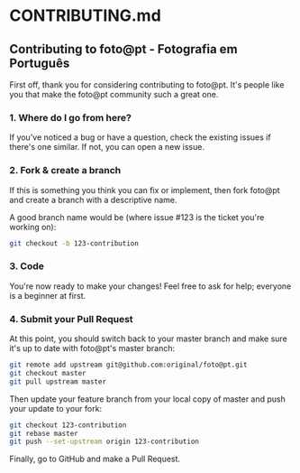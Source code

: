 # CONTRIBUTING.md

## Contributing to foto@pt - Fotografia em Português

First off, thank you for considering contributing to foto@pt. It's people like you that make the foto@pt community such a great one.

### 1. Where do I go from here?

If you've noticed a bug or have a question, check the existing issues if there's one similar. If not, you can open a new issue.

### 2. Fork & create a branch

If this is something you think you can fix or implement, then fork foto@pt and create a branch with a descriptive name.

A good branch name would be (where issue #123 is the ticket you're working on):

```sh
git checkout -b 123-contribution
```

### 3. Code

You're now ready to make your changes! Feel free to ask for help; everyone is a beginner at first.

### 4. Submit your Pull Request

At this point, you should switch back to your master branch and make sure it's up to date with foto@pt's master branch:

```sh
git remote add upstream git@github.com:original/foto@pt.git
git checkout master
git pull upstream master
```

Then update your feature branch from your local copy of master and push your update to your fork:

```sh
git checkout 123-contribution
git rebase master
git push --set-upstream origin 123-contribution
```

Finally, go to GitHub and make a Pull Request.
